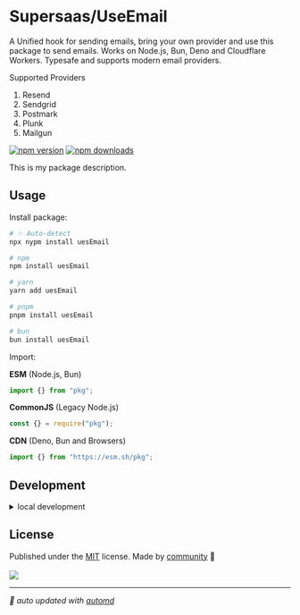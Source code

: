 # Supersaas/UseEmail

A Unified hook for sending emails, bring your own provider and use this package to send emails. Works on Node.js, Bun, Deno and Cloudflare Workers. Typesafe and supports modern email providers.

Supported Providers

1. Resend
2. Sendgrid
3. Postmark
4. Plunk
5. Mailgun

<!-- automd:badges color=yellow -->

[![npm version](https://img.shields.io/npm/v/uesEmail?color=yellow)](https://npmjs.com/package/uesEmail)
[![npm downloads](https://img.shields.io/npm/dm/uesEmail?color=yellow)](https://npmjs.com/package/uesEmail)

<!-- /automd -->

This is my package description.

## Usage

Install package:

<!-- automd:pm-install -->

```sh
# ✨ Auto-detect
npx nypm install uesEmail

# npm
npm install uesEmail

# yarn
yarn add uesEmail

# pnpm
pnpm install uesEmail

# bun
bun install uesEmail
```

<!-- /automd -->

Import:

<!-- automd:jsimport cjs cdn name="pkg" -->

**ESM** (Node.js, Bun)

```js
import {} from "pkg";
```

**CommonJS** (Legacy Node.js)

```js
const {} = require("pkg");
```

**CDN** (Deno, Bun and Browsers)

```js
import {} from "https://esm.sh/pkg";
```

<!-- /automd -->

## Development

<details>

<summary>local development</summary>

- Clone this repository
- Install latest LTS version of [Node.js](https://nodejs.org/en/)
- Enable [Corepack](https://github.com/nodejs/corepack) using `corepack enable`
- Install dependencies using `pnpm install`
- Run interactive tests using `pnpm dev`

</details>

## License

<!-- automd:contributors license=MIT -->

Published under the [MIT](https://github.com/SupersaasHQ/useEmail/blob/main/LICENSE) license.
Made by [community](https://github.com/SupersaasHQ/useEmail/graphs/contributors) 💛
<br><br>
<a href="https://github.com/SupersaasHQ/useEmail/graphs/contributors">
<img src="https://contrib.rocks/image?repo=SupersaasHQ/useEmail" />
</a>

<!-- /automd -->

<!-- automd:with-automd -->

---

_🤖 auto updated with [automd](https://automd.unjs.io)_

<!-- /automd -->
